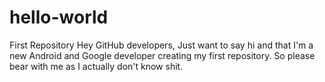 # hello-world
First Repository
Hey GitHub developers,
Just want to say hi and that I'm a new Android and Google developer creating my first repository.
So please bear with me as I actually don't know shit.
